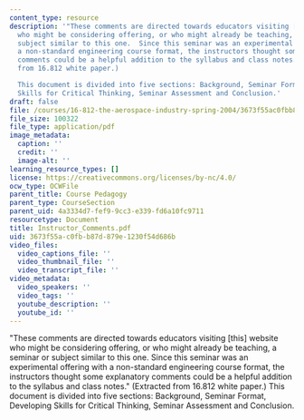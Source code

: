 ```yaml
---
content_type: resource
description: '"These comments are directed towards educators visiting [this] website
  who might be considering offering, or who might already be teaching, a seminar or
  subject similar to this one.  Since this seminar was an experimental offering with
  a non-standard engineering course format, the instructors thought some explanatory
  comments could be a helpful addition to the syllabus and class notes." (Extracted
  from 16.812 white paper.)

  This document is divided into five sections: Background, Seminar Format, Developing
  Skills for Critical Thinking, Seminar Assessment and Conclusion.'
draft: false
file: /courses/16-812-the-aerospace-industry-spring-2004/3673f55ac0fbb87d879e1230f54d686b_Instructor_Comments_OCW.pdf
file_size: 100322
file_type: application/pdf
image_metadata:
  caption: ''
  credit: ''
  image-alt: ''
learning_resource_types: []
license: https://creativecommons.org/licenses/by-nc/4.0/
ocw_type: OCWFile
parent_title: Course Pedagogy
parent_type: CourseSection
parent_uid: 4a3334d7-fef9-9cc3-e339-fd6a10fc9711
resourcetype: Document
title: Instructor_Comments.pdf
uid: 3673f55a-c0fb-b87d-879e-1230f54d686b
video_files:
  video_captions_file: ''
  video_thumbnail_file: ''
  video_transcript_file: ''
video_metadata:
  video_speakers: ''
  video_tags: ''
  youtube_description: ''
  youtube_id: ''
---
```

"These comments are directed towards educators visiting [this] website who might be considering offering, or who might already be teaching, a seminar or subject similar to this one.  Since this seminar was an experimental offering with a non-standard engineering course format, the instructors thought some explanatory comments could be a helpful addition to the syllabus and class notes." (Extracted from 16.812 white paper.)
This document is divided into five sections: Background, Seminar Format, Developing Skills for Critical Thinking, Seminar Assessment and Conclusion.